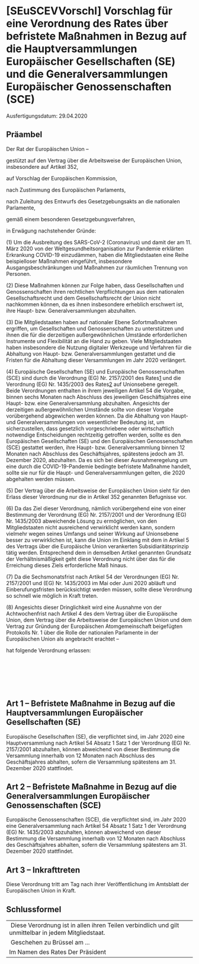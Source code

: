 # [SEuSCEVVorschl] Vorschlag für eine Verordnung des Rates über befristete Maßnahmen in Bezug auf die Hauptversammlungen Europäischer Gesellschaften (SE) und die Generalversammlungen Europäischer Genossenschaften (SCE)

Ausfertigungsdatum: 29.04.2020

 

## Präambel

Der Rat der Europäischen Union –

gestützt auf den Vertrag über die Arbeitsweise der Europäischen Union, insbesondere auf Artikel 352,

auf Vorschlag der Europäischen Kommission,

nach Zustimmung des Europäischen Parlaments,

nach Zuleitung des Entwurfs des Gesetzgebungsakts an die nationalen Parlamente,

gemäß einem besonderen Gesetzgebungsverfahren,

in Erwägung nachstehender Gründe:

(1) Um die Ausbreitung des SARS-CoV-2 (Coronavirus) und damit der am 11. März 2020 von der Weltgesundheitsorganisation zur Pandemie erklärten Erkrankung COVID-19 einzudämmen, haben die Mitgliedstaaten eine Reihe beispielloser Maßnahmen eingeführt, insbesondere Ausgangsbeschränkungen und Maßnahmen zur räumlichen Trennung von Personen.

(2) Diese Maßnahmen können zur Folge haben, dass Gesellschaften und Genossenschaften ihren rechtlichen Verpflichtungen aus dem nationalen Gesellschaftsrecht und dem Gesellschaftsrecht der Union nicht nachkommen können, da es ihnen insbesondere erheblich erschwert ist, ihre Haupt- bzw. Generalversammlungen abzuhalten.

(3) Die Mitgliedstaaten haben auf nationaler Ebene Sofortmaßnahmen ergriffen, um Gesellschaften und Genossenschaften zu unterstützen und ihnen die für die derzeitigen außergewöhnlichen Umstände erforderlichen Instrumente und Flexibilität an die Hand zu geben. Viele Mitgliedstaaten haben insbesondere die Nutzung digitaler Werkzeuge und Verfahren für die Abhaltung von Haupt- bzw. Generalversammlungen gestattet und die Fristen für die Abhaltung dieser Versammlungen im Jahr 2020 verlängert.

(4) Europäische Gesellschaften (SE) und Europäische Genossenschaften (SCE) sind durch die Verordnung (EG) Nr. 2157/2001 des Rates<span id="FnR.F811853_1"></span><a href="#F811853_1" class="FnR">1</a></sup> und die Verordnung (EG) Nr. 1435/2003 des Rates<span id="FnR.F811853_2"></span><a href="#F811853_2" class="FnR">2</a></sup> auf Unionsebene geregelt. Beide Verordnungen enthalten in ihrem jeweiligen Artikel 54 die Vorgabe, binnen sechs Monaten nach Abschluss des jeweiligen Geschäftsjahres eine Haupt- bzw. eine Generalversammlung abzuhalten. Angesichts der derzeitigen außergewöhnlichen Umstände sollte von dieser Vorgabe vorübergehend abgewichen werden können. Da die Abhaltung von Haupt- und Generalversammlungen von wesentlicher Bedeutung ist, um sicherzustellen, dass gesetzlich vorgeschriebene oder wirtschaftlich notwendige Entscheidungen rechtzeitig getroffen werden, sollte es den Europäischen Gesellschaften (SE) und den Europäischen Genossenschaften (SCE) gestattet werden, ihre Haupt- bzw. Generalversammlung binnen 12 Monaten nach Abschluss des Geschäftsjahres, spätestens jedoch am 31. Dezember 2020, abzuhalten. Da es sich bei dieser Ausnahmeregelung um eine durch die COVID-19-Pandemie bedingte befristete Maßnahme handelt, sollte sie nur für die Haupt- und Generalversammlungen gelten, die 2020 abgehalten werden müssen.

(5) Der Vertrag über die Arbeitsweise der Europäischen Union sieht für den Erlass dieser Verordnung nur die in Artikel 352 genannten Befugnisse vor.

(6) Da das Ziel dieser Verordnung, nämlich vorübergehend eine von einer Bestimmung der Verordnung (EG) Nr. 2157/2001 und der Verordnung (EG) Nr. 1435/2003 abweichende Lösung zu ermöglichen, von den Mitgliedstaaten nicht ausreichend verwirklicht werden kann, sondern vielmehr wegen seines Umfangs und seiner Wirkung auf Unionsebene besser zu verwirklichen ist, kann die Union im Einklang mit dem in Artikel 5 des Vertrags über die Europäische Union verankerten Subsidiaritätsprinzip tätig werden. Entsprechend dem in demselben Artikel genannten Grundsatz der Verhältnismäßigkeit geht diese Verordnung nicht über das für die Erreichung dieses Ziels erforderliche Maß hinaus.

(7) Da die Sechsmonatsfrist nach Artikel 54 der Verordnungen (EG) Nr. 2157/2001 und (EG) Nr. 1435/2003 im Mai oder Juni 2020 abläuft und Einberufungsfristen berücksichtigt werden müssen, sollte diese Verordnung so schnell wie möglich in Kraft treten.

(8) Angesichts dieser Dringlichkeit wird eine Ausnahme von der Achtwochenfrist nach Artikel 4 des dem Vertrag über die Europäische Union, dem Vertrag über die Arbeitsweise der Europäischen Union und dem Vertrag zur Gründung der Europäischen Atomgemeinschaft beigefügten Protokolls Nr. 1 über die Rolle der nationalen Parlamente in der Europäischen Union als angebracht erachtet –

hat folgende Verordnung erlassen:

 

 

 


## Art 1 – Befristete Maßnahme in Bezug auf die Hauptversammlungen Europäischer Gesellschaften (SE)

Europäische Gesellschaften (SE), die verpflichtet sind, im Jahr 2020 eine Hauptversammlung nach Artikel 54 Absatz 1 Satz 1 der Verordnung (EG) Nr. 2157/2001 abzuhalten, können abweichend von dieser Bestimmung die Versammlung innerhalb von 12 Monaten nach Abschluss des Geschäftsjahres abhalten, sofern die Versammlung spätestens am 31. Dezember 2020 stattfindet.


## Art 2 – Befristete Maßnahme in Bezug auf die Generalversammlungen Europäischer Genossenschaften (SCE)

Europäische Genossenschaften (SCE), die verpflichtet sind, im Jahr 2020 eine Generalversammlung nach Artikel 54 Absatz 1 Satz 1 der Verordnung (EG) Nr. 1435/2003 abzuhalten, können abweichend von dieser Bestimmung die Versammlung innerhalb von 12 Monaten nach Abschluss des Geschäftsjahres abhalten, sofern die Versammlung spätestens am 31. Dezember 2020 stattfindet.


## Art 3 – Inkrafttreten

Diese Verordnung tritt am Tag nach ihrer Veröffentlichung im Amtsblatt der Europäischen Union in Kraft.


## Schlussformel

<table style="border: none;"><tbody><tr class="odd"><td style="text-align: left;"> Diese Verordnung ist in allen ihren Teilen verbindlich und gilt unmittelbar in jedem Mitgliedstaat. </td></tr><tr class="even"><td style="text-align: left;"> Geschehen zu Brüssel am ... </td></tr><tr class="odd"><td style="text-align: left;">Im Namen des Rates Der Präsident</td></tr></tbody></table>

 

 

 
